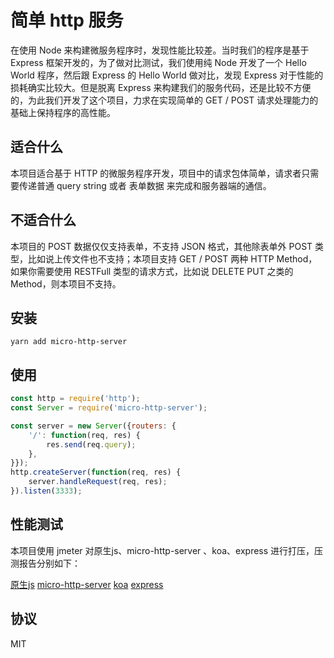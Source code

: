 # 简单 http 服务

在使用 Node 来构建微服务程序时，发现性能比较差。当时我们的程序是基于 Express 框架开发的，为了做对比测试，我们使用纯 Node 开发了一个 Hello World 程序，然后跟 Express 的 Hello World 做对比，发现 Express 对于性能的损耗确实比较大。但是脱离 Express 来构建我们的服务代码，还是比较不方便的，为此我们开发了这个项目，力求在实现简单的 GET / POST 请求处理能力的基础上保持程序的高性能。

## 适合什么

本项目适合基于 HTTP 的微服务程序开发，项目中的请求包体简单，请求者只需要传递普通 query string 或者 表单数据 来完成和服务器端的通信。

## 不适合什么

本项目的 POST 数据仅仅支持表单，不支持 JSON 格式，其他除表单外 POST 类型，比如说上传文件也不支持；本项目支持 GET / POST 两种 HTTP Method，如果你需要使用 RESTFull 类型的请求方式，比如说 DELETE PUT 之类的 Method，则本项目不支持。

## 安装

```
yarn add micro-http-server
```

## 使用

```javascript
const http = require('http');
const Server = require('micro-http-server');

const server = new Server({routers: {
    '/': function(req, res) {
        res.send(req.query);
    },
}});
http.createServer(function(req, res) {
    server.handleRequest(req, res);
}).listen(3333);

```

## 性能测试

本项目使用 jmeter 对原生js、micro-http-server 、koa、express 进行打压，压测报告分别如下：

[原生js](https://yunnysunny.github.io/micro-http-server/native)
[micro-http-server](https://yunnysunny.github.io/micro-http-server/mhs)
[koa](https://yunnysunny.github.io/micro-http-server/koa)
[express](https://yunnysunny.github.io/micro-http-server/express)

## 协议

MIT

